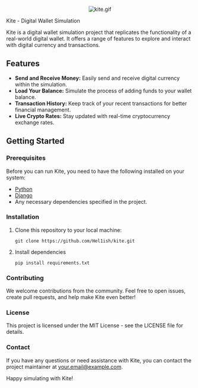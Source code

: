 <p align="center"><img src="https://media.discordapp.net/attachments/1123347493107798037/1169083374443446293/image04.gif?ex=65541cbc&is=6541a7bc&hm=bdd5a56597fee7af9253218856dab597aaa64642fa13a10206ea98e86ea2f182&=" alt="kite.gif"></p>
Kite - Digital Wallet Simulation

Kite is a digital wallet simulation project that replicates the functionality of a real-world digital wallet. It offers a range of features to explore and interact with digital currency and transactions.

## Features

- **Send and Receive Money:** Easily send and receive digital currency within the simulation.
- **Load Your Balance:** Simulate the process of adding funds to your wallet balance.
- **Transaction History:** Keep track of your recent transactions for better financial management.
- **Live Crypto Rates:** Stay updated with real-time cryptocurrency exchange rates.

## Getting Started

### Prerequisites

Before you can run Kite, you need to have the following installed on your system:

- [Python](https://www.python.org/downloads/)
- [Django](https://www.djangoproject.com/)
- Any necessary dependencies specified in the project.

### Installation

1. Clone this repository to your local machine:

   ```shell
   git clone https://github.com/Hel1ish/kite.git

2. Install dependencies
   ```shell
   pip install requirements.txt
   
### Contributing
We welcome contributions from the community. Feel free to open issues, create pull requests, and help make Kite even better!

### License
This project is licensed under the MIT License - see the LICENSE file for details.

### Contact
If you have any questions or need assistance with Kite, you can contact the project maintainer at your.email@example.com.

Happy simulating with Kite!
